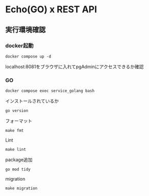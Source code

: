 # Echo(GO) x REST API

## 実行環境確認

### docker起動

```shell
docker compose up -d
```

localhost:8081をブラウザに入れてpgAdminにアクセスできるか確認

### GO

```shell
docker compose exec service_golang bash 
```

インストールされているか

```shell
go version
```

フォーマット

```shell
make fmt
```

Lint

```shell
make lint
```

package追加

```shell
go mod tidy
```

migration

```shell
make migration
```
